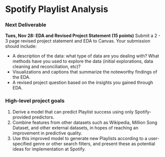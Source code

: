# Spotify Playlist Analysis

### Next Deliverable
**Tues, Nov 28: EDA and Revised Project Statement (15 points)**
Submit a 2 - 3 page revised project statement and EDA to Canvas. Your submission should
include:
- A description of the data: what type of data are you dealing with? What methods have
you used to explore the data (initial explorations, data cleaning and reconciliation, etc)?
- Visualizations and captions that summarize the noteworthy findings of the EDA.
- A revised project question based on the insights you gained through EDA.

### High-level project goals
1. Derive a model that can predict Playlist success using only Spotify-provided predictors.
2. Combine features from other datasets such as Wikipedia, Million Song Dataset, and other external datasets, in hopes of reaching an improvement in predictive quality.
3. Use this improved model to generate new Playlists according to a user-specified genre or other search filters, and present these as potential ideas for implementation at Spotify.
